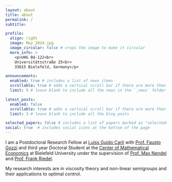 ```yaml
---
layout: about
title: about
permalink: /
subtitle: 

profile:
  align: right
  image: May_2024.jpg
  image_circular: false # crops the image to make it circular
  more_info: >
    <p>UHG B4-122<br>
    Universitätsstraße 25<br>
    33615 Bielefeld, Germany</p>

announcements:
  enabled: true # includes a list of news items
  scrollable: true # adds a vertical scroll bar if there are more than 3 news items
  limit: 5 # leave blank to include all the news in the `_news` folder

latest_posts:
  enabled: false
  scrollable: true # adds a vertical scroll bar if there are more than 3 new posts items
  limit: 3 # leave blank to include all the blog posts

selected_papers: false # includes a list of papers marked as "selected={true}"
social: true  # includes social icons at the bottom of the page
---
```


I am a Postdoctoral Research Fellow at [Luiss Guido Carli](https://www.luiss.it/) with [Prof. Fausto Gozzi](https://docenti.luiss.it/gozzi/) and third year Doctoral Student at the [Center of Mathematical Economics](https://www.uni-bielefeld.de/zwe/imw/) at Bielefeld University under the supervision of [Prof. Max Nendel](https://uwaterloo.ca/statistics-and-actuarial-science/profiles/max-nendel) and [Prof. Frank Riedel](https://wwwhomes.uni-bielefeld.de/friedel/english.html).

My research interests are in viscosity theory and non-linear semigroups and their applications to optimal control.